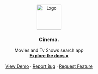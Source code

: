 <br />
<div align="center">
  <a href="https://github.com/Sushajkhan/Screen">
    <img src="/assets/cinema.png" alt="Logo" width="80" height="80">
  </a>

  <h3 align="center">Cinema.</h3>

  <p align="center">
   Movies and Tv Shows search app
    <br />
    <a href="https://github.com/Sushajkhan/Screen"><strong>Explore the docs »</strong></a>
    <br />
    <br />
    <a href="https://screen-mauve.vercel.app/">View Demo</a>
    ·
    <a href="https://github.com/Sushajkhan/Screen/issues">Report Bug</a>
    ·
    <a href="https://github.com/Sushajkhan/Screen/issues">Request Feature</a>
  </p>
</div>
